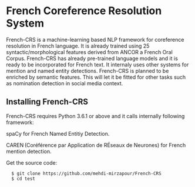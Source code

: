 # French Coreference Resolution System
French-CRS is a machine-learning based NLP framework for coreference resolution in French language. It is already trained using 25 syntactic/morphological features derived from ANCOR a French Oral Corpus. French-CRS has already pre-trained language models and it is ready to be incorporated for French text. It internaly uses other systems for mention and named entity detections. French-CRS is planned to be enriched by semantic features. This will let it be fitted for other tasks such as nomination detection in social media context.






## Installing French-CRS
French-CRS requires Python 3.6.1 or above and it calls internally following framework:

spaCy for French Named Entitiy Detection.

CAREN (Coréférence par Application de RÉseaux de Neurones) for French mention detection.

Get the source code:
```
  $ git clone https://github.com/mehdi-mirzapour/French-CRS
  $ cd test
```

